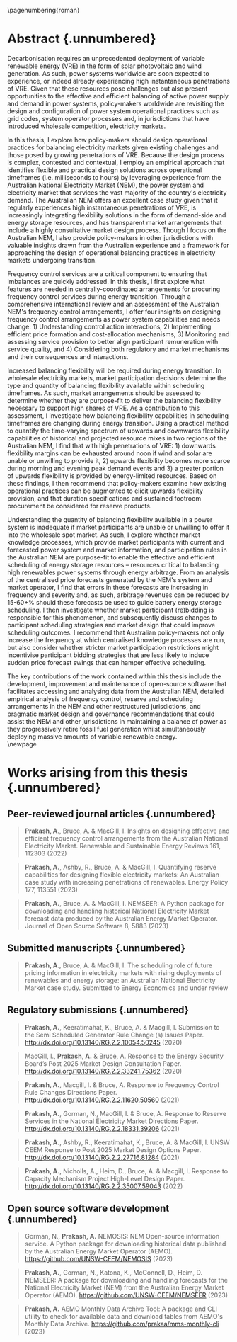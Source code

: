 \pagenumbering{roman}
# Abstract {.unnumbered}

Decarbonisation requires an unprecedented deployment of variable renewable energy (VRE) in the form of solar photovoltaic and wind generation. As such, power systems worldwide are soon expected to experience, or indeed already experiencing high instantaneous penetrations of VRE. Given that these resources pose challenges but also present opportunities to the effective and efficient balancing of active power supply and demand in power systems, policy-makers worldwide are revisiting the design and configuration of power system operational practices such as grid codes, system operator processes and, in jurisdictions that have introduced wholesale competition, electricity markets. 

In this thesis, I explore how policy-makers should design operational practices for balancing electricity markets given existing challenges and those posed by growing penetrations of VRE. Because the design process is complex, contested and contextual, I employ an empirical approach that identifies flexible and practical design solutions across operational timeframes (i.e. milliseconds to hours) by leveraging experience from the Australian National Electricity Market (NEM), the power system and electricity market that services the vast majority of the country's electricity demand. The Australian NEM offers an excellent case study given that it regularly experiences high instantaneous penetrations of VRE, is increasingly integrating flexibility solutions in the form of demand-side and energy storage resources, and has transparent market arrangements that include a highly consultative market design process. Though I focus on the Australian NEM, I also provide policy-makers in other jurisdictions with valuable insights drawn from the Australian experience and a framework for approaching the design of operational balancing practices in electricity markets undergoing transition. 

Frequency control services are a critical component to ensuring that imbalances are quickly addressed. In this thesis, I first explore what features are needed in centrally-coordinated arrangements for procuring frequency control services during energy transition. Through a comprehensive international review and an assessment of the Australian NEM's frequency control arrangements, I offer four insights on designing frequency control arrangements as power system capabilities and needs change: 1) Understanding control action interactions, 2) Implementing efficient price formation and cost-allocation mechanisms, 3) Monitoring and assessing service provision to better align participant remuneration with service quality, and 4) Considering both regulatory and market mechanisms and their consequences and interactions. 

  

Increased balancing flexibility will be required during energy transition. In wholesale electricity markets, market participation decisions determine the type and quantity of balancing flexibility available within scheduling timeframes. As such, market arrangements should be assessed to determine whether they are purpose-fit to deliver the balancing flexibility necessary to support high shares of VRE. As a contribution to this assessment, I investigate how balancing flexibility capabilities in scheduling timeframes are changing during energy transition. Using a practical method to quantify the time-varying spectrum of upwards and downwards flexibility capabilities of historical and projected resource mixes in two regions of the Australian NEM, I find that with high penetrations of VRE: 1) downwards flexibility margins can be exhausted around noon if wind and solar are unable or unwilling to provide it, 2) upwards flexibility becomes more scarce during morning and evening peak demand events and 3) a greater portion of upwards flexibility is provided by energy-limited resources. Based on these findings, I then recommend that policy-makers examine how existing operational practices can be augmented to elicit upwards flexibility provision, and that duration specifications and sustained footroom procurement be considered for reserve products. 

Understanding the quantity of balancing flexibility available in a power system is inadequate if market participants are unable or unwilling to offer it into the wholesale spot market. As such, I explore whether market knowledge processes, which provide market participants with current and forecasted power system and market information, and participation rules in the Australian NEM are purpose-fit to enable the effective and efficient scheduling of energy storage resources – resources critical to balancing high renewables power systems through energy arbitrage. From an analysis of the centralised price forecasts generated by the NEM's system and market operator, I find that errors in these forecasts are increasing in frequency and severity and, as such, arbitrage revenues can be reduced by 15-60+% should these forecasts be used to guide battery energy storage scheduling. I then investigate whether market participant (re)bidding is responsible for this phenomenon, and subsequently discuss changes to participant scheduling strategies and market design that could improve scheduling outcomes. I recommend that Australian policy-makers not only increase the frequency at which centralised knowledge processes are run, but also consider whether stricter market participation restrictions might incentivise participant bidding strategies that are less likely to induce sudden price forecast swings that can hamper effective scheduling. 

The key contributions of the work contained within this thesis include the development, improvement and maintenance of open-source software that facilitates accessing and analysing data from the Australian NEM, detailed empirical analysis of frequency control, reserve and scheduling arrangements in the NEM and other restructured jurisdictions, and pragmatic market design and governance recommendations that could assist the NEM and other jurisdictions in maintaining a balance of power as they progressively retire fossil fuel generation whilst simultaneously deploying massive amounts of variable renewable energy.  
\newpage

# Works arising from this thesis {.unnumbered}

## Peer-reviewed journal articles {.unnumbered}

> **Prakash, A**., Bruce, A. & MacGill, I. Insights on designing effective and efficient frequency control arrangements from the Australian National Electricity Market. Renewable and Sustainable Energy Reviews 161, 112303 (2022)

 > **Prakash, A.**, Ashby, R., Bruce, A. & MacGill, I. Quantifying reserve capabilities for designing flexible electricity markets: An Australian case study with increasing penetrations of renewables. Energy Policy 177, 113551 (2023)
 
 > **Prakash, A.**, Bruce, A. & MacGill, I. NEMSEER: A Python package for downloading and handling historical National Electricity Market forecast data produced by the Australian Energy Market Operator. Journal of Open Source Software 8, 5883 (2023)

## Submitted manuscripts {.unnumbered}

> **Prakash, A**., Bruce, A. & MacGill, I. The scheduling role of future pricing information in electricity markets with rising deployments of renewables and energy storage: an Australian National Electricity Market case study. Submitted to Energy Economics and under review

## Regulatory submissions {.unnumbered}

> **Prakash, A.**, Keeratimahat, K., Bruce, A. & Macgill, I. Submission to the Semi Scheduled Generator Rule Change (s) Issues Paper. http://dx.doi.org/10.13140/RG.2.2.10054.50245 (2020)

> MacGill, I., **Prakash, A.** & Bruce, A. Response to the Energy Security Board’s Post 2025 Market Design Consultation Paper. http://dx.doi.org/10.13140/RG.2.2.33241.75362 (2020)

> **Prakash, A.**, Macgill, I. & Bruce, A. Response to Frequency Control Rule Changes Directions Paper. http://dx.doi.org/10.13140/RG.2.2.11620.50560 (2021)

> **Prakash, A.**, Gorman, N., MacGill, I. & Bruce, A. Response to Reserve Services in the National Electricity Market Directions Paper. http://dx.doi.org/10.13140/RG.2.2.18331.39206 (2021)

> **Prakash, A.**, Ashby, R., Keeratimahat, K., Bruce, A. & MacGill, I. UNSW CEEM Response to Post 2025 Market Design Options Paper. http://dx.doi.org/10.13140/RG.2.2.27716.81284 (2021)

> **Prakash, A.**, Nicholls, A., Heim, D., Bruce, A. & Macgill, I. Response to Capacity Mechanism Project High-Level Design Paper. http://dx.doi.org/10.13140/RG.2.2.35007.59043 (2022)

## Open source software development {.unnumbered}

> Gorman, N., **Prakash, A.** NEMOSIS: NEM Open-source information service. A Python package for downloading historical data published by the Australian Energy Market Operator (AEMO). https://github.com/UNSW-CEEM/NEMOSIS (2023)

> **Prakash, A.**, Gorman, N., Katona, K., McConnell, D., Heim, D. NEMSEER: A package for downloading and handling forecasts for the National Electricity Market (NEM) from the Australian Energy Market Operator (AEMO). https://github.com/UNSW-CEEM/NEMSEER (2023)

>**Prakash, A.** AEMO Monthly Data Archive Tool: A package and CLI utility to check for available data and download tables from AEMO's Monthly Data Archive. https://github.com/prakaa/mms-monthly-cli (2023)
